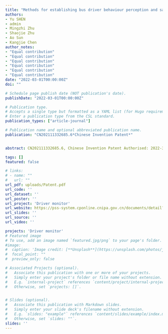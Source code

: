 ```yaml
---
title: "Methods for establishing bus driver behaviour perception and safety detection system"
authors:
- Yu SHEN
- admin
- Mingzhi Zhu
- Shaojie Zhu
- Ao Sun
- Kangjie Chen
author_notes:
- "Equal contribution"
- "Equal contribution"
- "Equal contribution"
- "Equal contribution"
- "Equal contribution"
- "Equal contribution"
date: "2022-03-01T00:00:00Z"
doi: ""

# Schedule page publish date (NOT publication's date).
publishDate: "2022-03-01T00:00:00Z"

# Publication type.
# Accepts a single type but formatted as a YAML list (for Hugo requirements).
# Enter a publication type from the CSL standard.
publication_types: ["article-journal"]

# Publication name and optional abbreviated publication name.
publication: "CN202111332685.6*Chinese Invention Patent*"


abstract: CN202111332685.6, Chinese Invention Patent Authorised: 2022-3-1

tags: []
featured: false

# links:
# - name: ""
#   url: ""
url_pdf: uploads/Patent.pdf
url_code: ''
url_dataset: ''
url_poster: ''
url_project: 'Driver monitor'
url_website: https://pss-system.cponline.cnipa.gov.cn/documents/detail?prevPageTit=changgui 
url_slides: ''
url_source: ''
url_video: ''

projects: 'Driver monitor'
# Featured image
# To use, add an image named `featured.jpg/png` to your page's folder. 
#image:
#  caption: 'Image credit: [**Unsplash**](https://unsplash.com/photos/jdD8gXaTZsc)'
#  focal_point: ""
#  preview_only: false

# Associated Projects (optional).
#   Associate this publication with one or more of your projects.
#   Simply enter your project's folder or file name without extension.
#   E.g. `internal-project` references `content/project/internal-project/index.md`.
#   Otherwise, set `projects: []`.


# Slides (optional).
#   Associate this publication with Markdown slides.
#   Simply enter your slide deck's filename without extension.
#   E.g. `slides: "example"` references `content/slides/example/index.md`.
#   Otherwise, set `slides: ""`.
slides: ''
---
```


